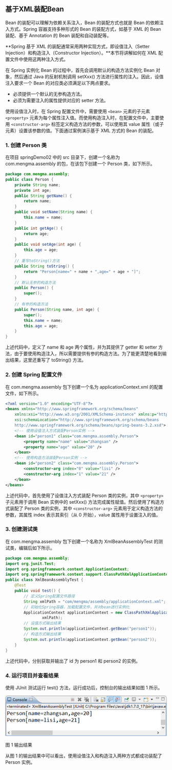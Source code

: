 ## 基于XML装配Bean

Bean 的装配可以理解为依赖关系注入，Bean 的装配方式也就是 Bean 的依赖注入方式。Spring 容器支持多种形式的 Bean 的装配方式，如基于 XML 的 Bean 装配、基于 Annotation 的 Bean 装配和自动装配等。

**Spring 基于 XML 的装配通常采用两种实现方式，即设值注入（Setter Injection）和构造注入（Constructor Injection）。**本节将讲解如何在 XML 配置文件中使用这两种注入方式。

在 Spring 实例化 Bean 的过程中，首先会调用默认的构造方法实例化 Bean 对象，然后通过 Java 的反射机制调用 setXxx() 方法进行属性的注入。因此，设值注入要求一个 Bean 的对应类必须满足以下两点要求。

- 必须提供一个默认的无参构造方法。
- 必须为需要注入的属性提供对应的 setter 方法。

使用设值注入时，在 Spring 配置文件中，需要使用 `<bean>` 元素的子元素 `<property>` 元素为每个属性注入值。而使用构造注入时，在配置文件中，主要使用 `<constructor-arg>` 标签定义构造方法的参数，可以使用其 value 属性（或子元素）设置该参数的值。下面通过案例演示基于 XML 方式的 Bean 的装配。

### 1. 创建 Person 类
在项目 springDemo02 中的 src 目录下，创建一个名称为 com.mengma.assembly 的包，在该包下创建一个 Person 类，如下所示。
```java
package com.mengma.assembly;
public class Person {
    private String name;
    private int age;
    public String getName() {
        return name;
    }
    public void setName(String name) {
        this.name = name;
    }
    public int getAge() {
        return age;
    }
    public void setAge(int age) {
        this.age = age;
    }
    // 重写toString()方法
    public String toString() {
        return "Person[name=" + name + ",age=" + age + "]";
    }
    // 默认无参的构造方法
    public Person() {
        super();
    }
    // 有参的构造方法
    public Person(String name, int age) {
        super();
        this.name = name;
        this.age = age;
    }
}
```
上述代码中，定义了 name 和 age 两个属性，并为其提供了 getter 和 setter 方法，由于要使用构造注入，所以需要提供有参的构造方法。为了能更清楚地看到输出结果，这里还重写了 toString() 方法。

### 2. 创建 Spring 配置文件
在 com.mengma.assembly 包下创建一个名为 applicationContext.xml 的配置文件，如下所示。
```xml
<?xml version="1.0" encoding="UTF-8"?>
<beans xmlns="http://www.springframework.org/schema/beans"
    xmlns:xsi="http://www.w3.org/2001/XMLSchema-instance" xmlns:p="http://www.springframework.org/schema/p"
    xsi:schemaLocation="http://www.springframework.org/schema/beans
    http://www.springframework.org/schema/beans/spring-beans-3.2.xsd">
    <!-- 使用设值注入方式装配Person实例 -->
    <bean id="person1" class="com.mengma.assembly.Person">
        <property name="name" value="zhangsan" />
        <property name="age" value="20" />
    </bean>
    <!-- 使用构造方法装配Person实例 -->
    <bean id="person2" class="com.mengma.assembly.Person">
        <constructor-arg index="0" value="lisi" />
        <constructor-arg index="1" value="21" />
    </bean>
</beans>
```
上述代码中，首先使用了设值注入方式装配 Person 类的实例，其中 `<property>` 子元素用于调用 Bean 实例中的 setXxx() 方法完成属性赋值。然后使用了构造方式装配了 Person 类的实例，其中 `<constructor-arg>` 元素用于定义构造方法的参数，其属性 index 表示其索引（从 0 开始），value 属性用于设置注入的值。

### 3. 创建测试类
在 com.mengma.assembly 包下创建一个名称为 XmlBeanAssemblyTest 的测试类，编辑后如下所示。
```java
package com.mengma.assembly;
import org.junit.Test;
import org.springframework.context.ApplicationContext;
import org.springframework.context.support.ClassPathXmlApplicationContext;
public class XmlBeanAssemblyTest {
    @Test
    public void test() {
        // 定义Spring配置文件路径
        String xmlPath = "com/mengma/assembly/applicationContext.xml";
        // 初始化Spring容器，加载配置文件，并对bean进行实例化
        ApplicationContext applicationContext = new ClassPathXmlApplicationContext(
                xmlPath);
        // 设值方式输出结果
        System.out.println(applicationContext.getBean("person1"));
        // 构造方式输出结果
        System.out.println(applicationContext.getBean("person2"));
    }
}
```
上述代码中，分别获取并输出了 id 为 person1 和 person2 的实例。

### 4. 运行项目并查看结果
使用 JUnit 测试运行 test() 方法，运行成功后，控制台的输出结果如图 1 所示。

![](images/image0.png)

图 1  输出结果

从图 1 的输出结果中可以看出，使用设值注入和构造注入两种方式都成功装配了 Person 实例。
